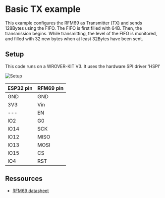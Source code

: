 # Basic TX example
This example configures the RFM69 as Transmitter (TX) and sends 128Bytes using the FIFO. The FIFO is first filled
with 64B. Then, the transmission begins. While transmitting, the level of the FIFO is monitored, and filled with 32 new bytes
when at least 32Bytes have been sent.

## Setup
This code runs on a WROVER-KIT V3. It uses the hardware SPI driver 'HSPI'

![Setup](https://git.codingfield.com/JF/RFM69_Doorbell/src/commit/d7003958cc42eed6c6d79c02cf48114f11504fab/ressources/setup.jpg)


| ESP32 pin | RFM69 pin |
| --------- | --------- |
| GND       | GND       |
| 3V3       | Vin       |
| ---       | EN        |
| IO2       | G0        |
| IO14      | SCK       |
| IO12      | MISO      |
| IO13      | MOSI      |
| IO15      | CS        |
| IO4       | RST       |

## Ressources
* [RFM69 datasheet](https://cdn-shop.adafruit.com/product-files/3076/RFM69HCW-V1.1.pdf)